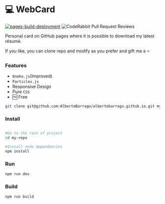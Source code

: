 # 💻 WebCard

[![pages-build-deployment](https://github.com/AlbertoBarrago/albertobarrago.github.io/actions/workflows/pages/pages-build-deployment/badge.svg)](https://github.com/AlbertoBarrago/albertobarrago.github.io/actions/workflows/pages/pages-build-deployment)
![CodeRabbit Pull Request Reviews](https://img.shields.io/coderabbit/prs/github/AlbertoBarrago/albertobarrago.github.io)


Personal card on GitHub pages where it is possible to download my latest résumé.

If you like, you can clone repo and modify as you prefer and gift me a ⭐️

### Features
- `Oneko.js`(Improved)
- `Particles.js`
- Responsive Design
- Pure `CSS`
- 🆓 Free 

```bash
git clone git@github.com:AlbertoBarrago/albertobarrago.github.io.git my-repo
```

### Install
```bash

#Go to the root of project
cd my-repo 

#Install node dependencies
npm install 
```

### Run
```bash
npm run dev
```

### Build
```bash
npm run build
```


